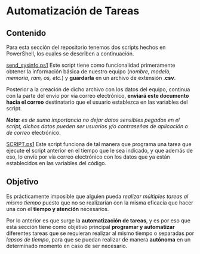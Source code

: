 # Automatización de Tareas

## Contenido
Para esta sección del repositorio tenemos dos scripts hechos en PowerShell, los cuales se describen a continuación.

[send_sysinfo.ps1](https://github.com/Yaayoo15/PIA/blob/main/Automatizaci%C3%B3n%20de%20Tareas/send_sysinfo.ps1)
Este script tiene como funcionalidad primeramente obtener la información básica de nuestro equipo (*nombre, modelo, memoria, ram, os, etc.*) y **guardarla** en un archivo de extensión .**csv**.

Posterior a la creación de dicho archivo con los datos del equipo, continua con la parte del envío por vía correo electrónico, **enviará este documento hacia el correo** destinatario que el usuario establezca en las variables del script.

***Nota**: es de suma importancia no dejar datos sensibles pegados en el script, dichos datos pueden ser usuarios y/o contraseñas de aplicación o de correo* electrónico.

[SCRIPT.ps1](https://github.com/Yaayoo15/PIA/blob/main/Automatizaci%C3%B3n%20de%20Tareas/SCRIPT.ps1)
Este script funciona de tal manera que programa una tarea que ejecute el script anterior en el tiempo que le sea indicado, y que además de eso, lo envíe por vía correo electrónico con los datos que ya están establecidos en las variables del código.

## Objetivo

Es prácticamente imposible que alguien pueda *realizar múltiples tareas al mismo tiempo* puesto que no se realizarían con la misma eficacia que hacer una con el **tiempo y atención** necesarios.

Por lo anterior es que surge la **automatización de tareas**, y es por eso que esta sección tiene como objetivo principal **programar y automatizar** diferentes tareas que se requieran realizar al mismo tiempo o separadas por *lapsos de tiempo*, para que se puedan realizar de manera **autónoma** en un determinado momento en caso de ser necesario.

